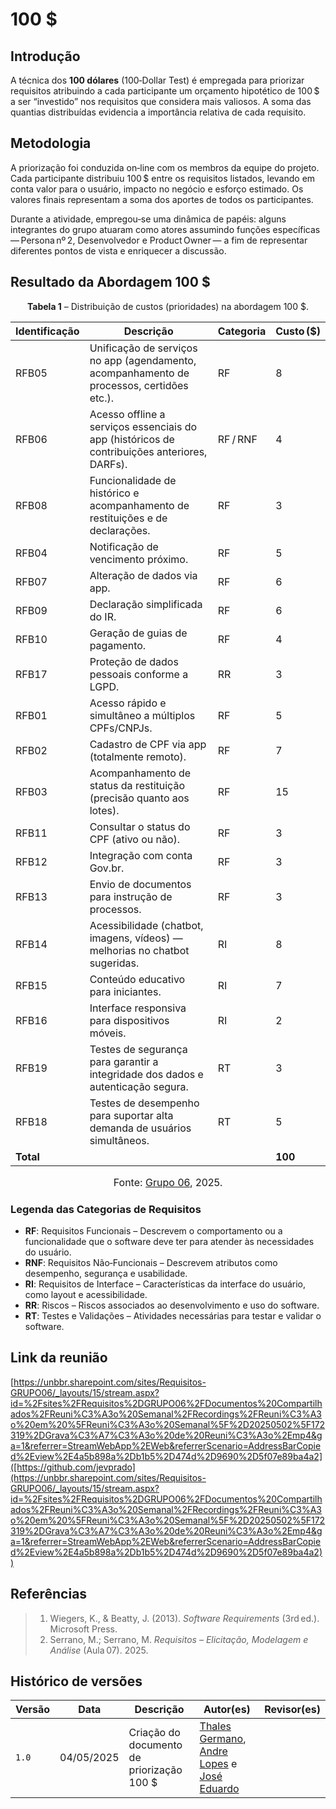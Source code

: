 # 100 $

## Introdução  
A técnica dos **100 dólares** (100‑Dollar Test) é empregada para priorizar requisitos atribuindo a cada participante um orçamento hipotético de 100 $ a ser “investido” nos requisitos que considera mais valiosos. A soma das quantias distribuídas evidencia a importância relativa de cada requisito.

## Metodologia  
A priorização foi conduzida on‑line com os membros da equipe do projeto. Cada participante distribuiu 100 $ entre os requisitos listados, levando em conta valor para o usuário, impacto no negócio e esforço estimado. Os valores finais representam a soma dos aportes de todos os participantes.

Durante a atividade, empregou‑se uma dinâmica de papéis: alguns integrantes do grupo atuaram como atores assumindo funções específicas — Persona nº 2, Desenvolvedor e Product Owner — a fim de representar diferentes pontos de vista e enriquecer a discussão.

## Resultado da Abordagem 100 $

<p style="text-align: center"><b>Tabela 1</b> – Distribuição de custos (prioridades) na abordagem 100 $.</p>

| Identificação | Descrição                                                                                                                        | Categoria | Custo ($) |
|---------------|----------------------------------------------------------------------------------------------------------------------------------|-----------|-----------|
| RFB05 | Unificação de serviços no app (agendamento, acompanhamento de processos, certidões etc.). | RF | 8 |
| RFB06 | Acesso offline a serviços essenciais do app (históricos de contribuições anteriores, DARFs). | RF / RNF | 4 |
| RFB08 | Funcionalidade de histórico e acompanhamento de restituições e de declarações. | RF | 3 |
| RFB04 | Notificação de vencimento próximo. | RF | 5 |
| RFB07 | Alteração de dados via app. | RF | 6 |
| RFB09 | Declaração simplificada do IR. | RF | 6 |
| RFB10 | Geração de guias de pagamento. | RF | 4 |
| RFB17 | Proteção de dados pessoais conforme a LGPD. | RR | 3 |
| RFB01 | Acesso rápido e simultâneo a múltiplos CPFs/CNPJs. | RF | 5 |
| RFB02 | Cadastro de CPF via app (totalmente remoto). | RF | 7 |
| RFB03 | Acompanhamento de status da restituição (precisão quanto aos lotes). | RF | 15 |
| RFB11 | Consultar o status do CPF (ativo ou não). | RF | 3 |
| RFB12 | Integração com conta Gov.br. | RF | 3 |
| RFB13 | Envio de documentos para instrução de processos. | RF | 3 |
| RFB14 | Acessibilidade (chatbot, imagens, vídeos) — melhorias no chatbot sugeridas. | RI | 8 |
| RFB15 | Conteúdo educativo para iniciantes. | RI | 7 |
| RFB16 | Interface responsiva para dispositivos móveis. | RI | 2 |
| RFB19 | Testes de segurança para garantir a integridade dos dados e autenticação segura. | RT | 3 |
| RFB18 | Testes de desempenho para suportar alta demanda de usuários simultâneos. | RT | 5 |
| **Total** |  |  | **100** |


<font size="3"><p style="text-align: center">Fonte: [Grupo 06](https://requisitos-de-software.github.io/2025.1-ReceitaFederal/#membros-da-equipe), 2025.</p></font>

### Legenda das Categorias de Requisitos
- **RF**: Requisitos Funcionais – Descrevem o comportamento ou a funcionalidade que o software deve ter para atender às necessidades do usuário.  
- **RNF**: Requisitos Não‑Funcionais – Descrevem atributos como desempenho, segurança e usabilidade.  
- **RI**: Requisitos de Interface – Características da interface do usuário, como layout e acessibilidade.  
- **RR**: Riscos – Riscos associados ao desenvolvimento e uso do software.  
- **RT**: Testes e Validações – Atividades necessárias para testar e validar o software.

## Link da reunião 
[https://unbbr.sharepoint.com/sites/Requisitos-GRUPO06/_layouts/15/stream.aspx?id=%2Fsites%2FRequisitos%2DGRUPO06%2FDocumentos%20Compartilhados%2FReuni%C3%A3o%20Semanal%2FRecordings%2FReuni%C3%A3o%20em%20%5FReuni%C3%A3o%20Semanal%5F%2D20250502%5F172319%2DGrava%C3%A7%C3%A3o%20de%20Reuni%C3%A3o%2Emp4&ga=1&referrer=StreamWebApp%2EWeb&referrerScenario=AddressBarCopied%2Eview%2E4a5b898a%2Db1b5%2D474d%2D9690%2D5f07e89ba4a2]([https://github.com/jevprado](https://unbbr.sharepoint.com/sites/Requisitos-GRUPO06/_layouts/15/stream.aspx?id=%2Fsites%2FRequisitos%2DGRUPO06%2FDocumentos%20Compartilhados%2FReuni%C3%A3o%20Semanal%2FRecordings%2FReuni%C3%A3o%20em%20%5FReuni%C3%A3o%20Semanal%5F%2D20250502%5F172319%2DGrava%C3%A7%C3%A3o%20de%20Reuni%C3%A3o%2Emp4&ga=1&referrer=StreamWebApp%2EWeb&referrerScenario=AddressBarCopied%2Eview%2E4a5b898a%2Db1b5%2D474d%2D9690%2D5f07e89ba4a2))

## Referências  

> 1. Wiegers, K., & Beatty, J. (2013). *Software Requirements* (3rd ed.). Microsoft Press.  
> 2. Serrano, M.; Serrano, M. *Requisitos – Elicitação, Modelagem e Análise* (Aula 07). 2025.  

## Histórico de versões

Versão | Data | Descrição | Autor(es) | Revisor(es)
-------|------|-----------|-----------|------------
`1.0` | 04/05/2025 | Criação do documento de priorização 100 $ | [Thales Germano](https://github.com/thalesgvl), [Andre Lopes](https://github.com/andrewslopes) e [José Eduardo](https://github.com/jevprado) | | [Diaxiz](https://github.com/Diaxiz) |
